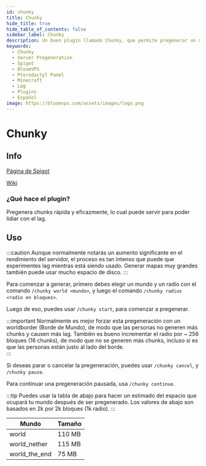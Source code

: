 ```yaml
---
id: chunky
title: Chunky
hide_title: true
hide_table_of_contents: false
sidebar_label: Chunky
description: Un buen plugin llamado Chunky, que permite pregenerar un mundo de Minecraft rápida y eficazmente para poder lidiar con el lag.
keywords:
  - Chunky
  - Server Pregeneration
  - Spigot
  - BloomVPS
  - Pterodactyl Panel
  - Minecraft
  - Lag
  - Plugins
  - Español
image: https://bloomvps.com/assets/images/logo.png
---
```

# Chunky
## Info
[Página de Spigot](https://www.spigotmc.org/resources/chunky.81534/)

[Wiki](https://github.com/pop4959/Chunky/wiki)
### ¿Qué hace el plugin?
Pregenera chunks rápida y eficazmente, lo cual puede servir para poder lidiar con el lag.

## Uso

:::caution
Aunque normalmente notarás un aumento significante en el rendimiento del servidor, el proceso es tan intenso que puede que experimentes lag mientras está siendo usado. Generar mapas muy grandes también puede usar mucho espacio de disco.
:::

Para comenzar a generar, primero debes elegir un mundo y un radio con el comando `/chunky world <mundo>`, y luego el comando `/chunky radius <radio en bloques>`.

Luego de eso, puedes usar `/chunky start`, para comenzar a pregenerar.

:::important
Normalmente es mejor forzar esta pregeneración con un worldborder (Borde de Mundo), de modo que las personas no generen más chunks y causen más lag. También es bueno incrementar el radio por ~ 256 bloques (16 chunks), de modo que no se generen más chunks, incluso si es que las personas están justo al lado del borde.  
:::

Si deseas parar o cancelar la pregeneración, puedes usar `/chunky cancel`, y `/chunky pause`.

Para continuar una pregeneración pausada, usa `/chunky continue`.


:::tip
Puedes usar la tabla de abajo para hacer un estimado del espacio que ocupará tu mundo después de ser pregenerado. Los valores de abajo son basados en 2k por 2k bloques (1k radio).
:::

| Mundo         |  Tamaño   |
|---------------|-----------|
| world         | 110 MB    |
| world_nether  | 115 MB    |
| world_the_end | 75 MB     |
